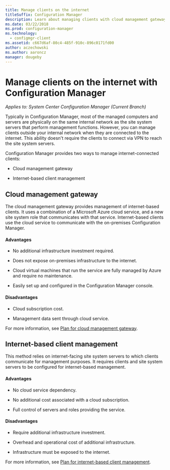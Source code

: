 ```yaml
---
title: Manage clients on the internet
titleSuffix: Configuration Manager
description: Learn about managing clients with cloud management gateway and internet-based client management in Configuration Manager.
ms.date: 03/22/2018
ms.prod: configuration-manager
ms.technology:
  - configmgr-client
ms.assetid: c667d6af-80c4-485f-910c-896c0171fd00
author: aczechowski
ms.author: aaroncz
manager: dougeby
---
```


# Manage clients on the internet with Configuration Manager

*Applies to: System Center Configuration Manager (Current Branch)*

Typically in Configuration Manager, most of the managed computers and servers are physically on the same internal network as the site system servers that perform management functions. However, you can manage clients outside your internal network when they are connected to the internet. This ability doesn't require the clients to connect via VPN to reach the site system servers.

Configuration Manager provides two ways to manage internet-connected clients:

-   Cloud management gateway

-   Internet-based client management


## Cloud management gateway

The cloud management gateway provides management of internet-based clients. It uses a combination of a Microsoft Azure cloud service, and a new site system role that communicates with that service. Internet-based clients use the cloud service to communicate with the on-premises Configuration Manager.

#### Advantages  

-   No additional infrastructure investment required.  

-   Does not expose on-premises infrastructure to the internet.  

-   Cloud virtual machines that run the service are fully managed by Azure and require no maintenance.  

-   Easily set up and configured in the Configuration Manager console.  

#### Disadvantages  

-   Cloud subscription cost.  

-   Management data sent through cloud service.  

For more information, see [Plan for cloud management gateway](plan-cloud-management-gateway.md).  



## Internet-based client management

This method relies on internet-facing site system servers to which clients communicate for management purposes. It requires clients and site system servers to be configured for internet-based management.

#### Advantages  

-   No cloud service dependency.  

-   No additional cost associated with a cloud subscription.  

-   Full control of servers and roles providing the service.  

#### Disadvantages  

-   Require additional infrastructure investment.  

-   Overhead and operational cost of additional infrastructure.  

-   Infrastructure must be exposed to the internet.  

For more information, see [Plan for internet-based client management](plan-internet-based-client-management.md).  
